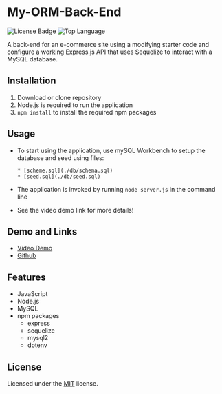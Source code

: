 # My-ORM-Back-End

![License Badge](https://img.shields.io/github/license/jak3ster/My-ORM-Back-End) ![Top Language](https://img.shields.io/github/languages/top/jak3ster/My-ORM-Back-End)

A back-end for an e-commerce site using a modifying starter code and configure a working Express.js API that uses Sequelize to interact with a MySQL database.

## Installation

1. Download or clone repository
2. Node.js is required to run the application
3. `npm install` to install the required npm packages

## Usage

* To start using the application, use mySQL Workbench to setup the database and seed using files:

      * [scheme.sql](./db/schema.sql)
      * [seed.sql](./db/seed.sql)

* The application is invoked by running `node server.js` in the command line  
* See the video demo link for more details!

## Demo and Links

* [Video Demo](https://drive.google.com/file/d/147SxgXKnWxBOA2dynKkdv-qzDa37urxc/view?usp=sharing)
* [Github](https://github.com/jak3ster/My-ORM-Back-End)

## Features

* JavaScript
* Node.js
* MySQL
* npm packages
  * express
  * sequelize
  * mysql2
  * dotenv

## License

  Licensed under the [MIT](LICENSE) license.
